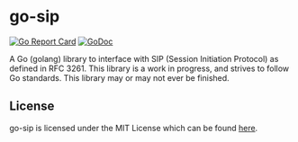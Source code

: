 # go-sip
[![Go Report Card](https://goreportcard.com/badge/github.com/1lann/go-sip)](https://goreportcard.com/report/github.com/1lann/go-sip)
[![GoDoc](https://godoc.org/github.com/1lann/go-sip?status.svg)](https://godoc.org/github.com/1lann/go-sip)

A Go (golang) library to interface with SIP (Session Initiation Protocol) as defined in RFC 3261. This library is a work in progress, and strives to follow Go standards. This library may or may not ever be finished.

## License
go-sip is licensed under the MIT License which can be found [here](/LICENSE).
